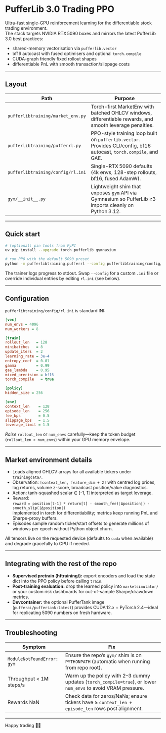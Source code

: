 # PufferLib 3.0 Trading PPO

Ultra-fast single-GPU reinforcement learning for the differentiable stock trading environment.  
The stack targets NVIDIA RTX 5090 boxes and mirrors the latest PufferLib 3.0 best practices:

- shared-memory vectorisation via `pufferlib.vector`
- bf16 autocast with fused optimisers and optional `torch.compile`
- CUDA-graph friendly fixed rollout shapes
- differentiable PnL with smooth transaction/slippage costs

---

## Layout

| Path | Purpose |
| ---- | ------- |
| `pufferlibtraining/market_env.py` | Torch-first MarketEnv with batched OHLCV windows, differentiable rewards, and smooth leverage penalties. |
| `pufferlibtraining/pufferrl.py` | PPO-style training loop built on `pufferlib.vector`. Provides CLI/config, bf16 autocast, `torch.compile`, and GAE. |
| `pufferlibtraining/config/rl.ini` | Single-RTX 5090 defaults (4k envs, 128-step rollouts, bf16, fused AdamW). |
| `gym/__init__.py` | Lightweight shim that exposes `gym` API via Gymnasium so PufferLib ≥3 imports cleanly on Python 3.12. |

---

## Quick start

```bash
# (optional) pin tools from PyPI
uv pip install --upgrade torch pufferlib gymnasium

# run PPO with the default 5090 preset
python -m pufferlibtraining.pufferrl --config pufferlibtraining/config/rl.ini
```

The trainer logs progress to stdout. Swap `--config` for a custom `.ini` file or override individual entries by editing `rl.ini` (see below).

---

## Configuration

`pufferlibtraining/config/rl.ini` is standard INI:

```ini
[vec]
num_envs = 4096
num_workers = 8

[train]
rollout_len   = 128
minibatches   = 8
update_iters  = 2
learning_rate = 3e-4
entropy_coef  = 0.01
gamma         = 0.99
gae_lambda    = 0.95
mixed_precision = bf16
torch_compile   = true

[policy]
hidden_size = 256

[env]
context_len    = 128
episode_len    = 256
fee_bps        = 0.5
slippage_bps   = 1.5
leverage_limit = 1.5
```

*Raise* `rollout_len` or `num_envs` carefully—keep the token budget (`rollout_len × num_envs`) within your GPU memory envelope.

---

## Market environment details

- Loads aligned OHLCV arrays for all available tickers under `trainingdata/`.
- Observation: `[context_len, feature_dim + 2]` with centred log prices, log returns, volume z-score, broadcast position/value diagnostics.
- Action: tanh-squashed scalar ∈ [-1, 1] interpreted as target leverage.
- Reward:  
  `reward = position[t-1] * return[t] - smooth_fee(|Δposition|) - smooth_slip(|Δposition|)`  
  implemented in torch for differentiability; metrics keep running PnL and Sharpe-proxy buffers.
- Episodes sample random ticker/start offsets to generate millions of windows per epoch without Python object churn.

All tensors live on the requested device (defaults to `cuda` when available) and degrade gracefully to CPU if needed.

---

## Integrating with the rest of the repo

- **Supervised pretrain (hftraining/):** export encoders and load the state dict into the PPO policy before calling `train`.
- **Post-training evaluation:** drop the learned policy into `marketsimulator/` or your custom risk dashboards for out-of-sample Sharpe/drawdown metrics.
- **Devcontainer:** the optional PufferTank image (`pufferai/puffertank:latest`) provides CUDA 12.x + PyTorch 2.4—ideal for replicating 5090 numbers on fresh hardware.

---

## Troubleshooting

| Symptom | Fix |
| ------- | --- |
| `ModuleNotFoundError: gym` | Ensure the repo’s `gym/` shim is on `PYTHONPATH` (automatic when running from repo root). |
| Throughput < 1M steps/s | Warm up the policy with 2–3 dummy updates (`torch_compile=true`), or lower `num_envs` to avoid VRAM pressure. |
| Rewards NaN | Check data for zeros/NaNs; ensure tickers have ≥ `context_len + episode_len` rows post alignment. |

---

Happy trading 🐡🚀

